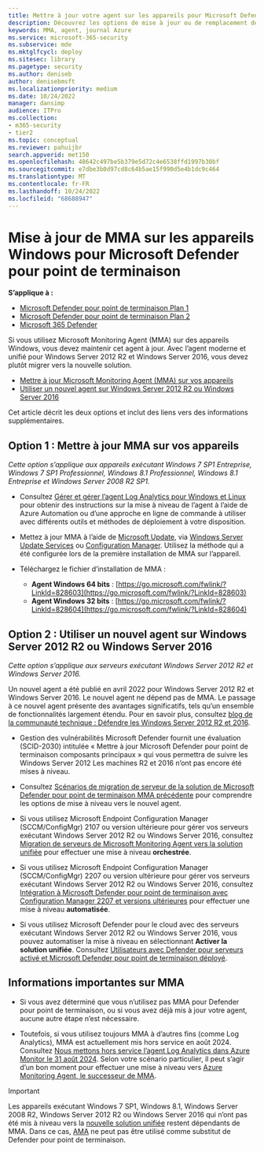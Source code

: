 ```yaml
---
title: Mettre à jour votre agent sur les appareils pour Microsoft Defender pour point de terminaison
description: Découvrez les options de mise à jour ou de remplacement de votre agent MMA sur les appareils Windows pour Defender pour point de terminaison.
keywords: MMA, agent, journal Azure
ms.service: microsoft-365-security
ms.subservice: mde
ms.mktglfcycl: deploy
ms.sitesec: library
ms.pagetype: security
ms.author: deniseb
author: denisebmsft
ms.localizationpriority: medium
ms.date: 10/24/2022
manager: dansimp
audience: ITPro
ms.collection:
- m365-security
- tier2
ms.topic: conceptual
ms.reviewer: pahuijbr
search.appverid: met150
ms.openlocfilehash: 48642c497be5b379e5d72c4e6538ffd1997b30bf
ms.sourcegitcommit: e7dbe3b0d97cd8c64b5ae15f990d5e4b1dc9c464
ms.translationtype: MT
ms.contentlocale: fr-FR
ms.lasthandoff: 10/24/2022
ms.locfileid: "68688947"
---
```

# <a name="updating-mma-on-windows-devices-for-microsoft-defender-for-endpoint"></a>Mise à jour de MMA sur les appareils Windows pour Microsoft Defender pour point de terminaison

**S’applique à :**
- [Microsoft Defender pour point de terminaison Plan 1](https://go.microsoft.com/fwlink/?linkid=2154037)
- [Microsoft Defender pour point de terminaison Plan 2](https://go.microsoft.com/fwlink/?linkid=2154037)
- [Microsoft 365 Defender](https://go.microsoft.com/fwlink/?linkid=2118804)

Si vous utilisez Microsoft Monitoring Agent (MMA) sur des appareils Windows, vous devez maintenir cet agent à jour. Avec l’agent moderne et unifié pour Windows Server 2012 R2 et Windows Server 2016, vous devez plutôt migrer vers la nouvelle solution. 

- [Mettre à jour Microsoft Monitoring Agent (MMA) sur vos appareils](#option-1-update-mma-on-your-devices)
- [Utiliser un nouvel agent sur Windows Server 2012 R2 ou Windows Server 2016](#option-2-use-a-new-agent-on-windows-server-2012-r2-or-windows-server-2016)

Cet article décrit les deux options et inclut des liens vers des informations supplémentaires.

## <a name="option-1-update-mma-on-your-devices"></a>Option 1 : Mettre à jour MMA sur vos appareils

*Cette option s’applique aux appareils exécutant Windows 7 SP1 Entreprise, Windows 7 SP1 Professionnel, Windows 8.1 Professionnel, Windows 8.1 Entreprise et Windows Server 2008 R2 SP1.* 

- Consultez [Gérer et gérer l’agent Log Analytics pour Windows et Linux](/azure/azure-monitor/agents/agent-manage?tabs=PowerShellLinux) pour obtenir des instructions sur la mise à niveau de l’agent à l’aide de Azure Automation ou d’une approche en ligne de commande à utiliser avec différents outils et méthodes de déploiement à votre disposition. 

- Mettez à jour MMA à l’aide de [Microsoft Update](/windows/deployment/update/how-windows-update-works), via [Windows Server Update Services](/windows/deployment/update/waas-manage-updates-wsus) ou [Configuration Manager](/mem/configmgr/osd/deploy-use/manage-windows-as-a-service). Utilisez la méthode qui a été configurée lors de la première installation de MMA sur l’appareil.

- Téléchargez le fichier d’installation de MMA :

   - **Agent Windows 64 bits** : [https://go.microsoft.com/fwlink/?LinkId=828603](https://go.microsoft.com/fwlink/?LinkId=828603)
   - **Agent Windows 32 bits** : [https://go.microsoft.com/fwlink/?LinkId=828604](https://go.microsoft.com/fwlink/?LinkId=828604)

## <a name="option-2-use-a-new-agent-on-windows-server-2012-r2-or-windows-server-2016"></a>Option 2 : Utiliser un nouvel agent sur Windows Server 2012 R2 ou Windows Server 2016

*Cette option s’applique aux serveurs exécutant Windows Server 2012 R2 et Windows Server 2016.*

Un nouvel agent a été publié en avril 2022 pour Windows Server 2012 R2 et Windows Server 2016. Le nouvel agent ne dépend pas de MMA. Le passage à ce nouvel agent présente des avantages significatifs, tels qu’un ensemble de fonctionnalités largement étendu. Pour en savoir plus, consultez [blog de la communauté technique : Défendre les Windows Server 2012 R2 et 2016](https://techcommunity.microsoft.com/t5/microsoft-defender-for-endpoint/defending-windows-server-2012-r2-and-2016/ba-p/2783292).

- Gestion des vulnérabilités Microsoft Defender fournit une évaluation (SCID-2030) intitulée « Mettre à jour Microsoft Defender pour point de terminaison composants principaux » qui vous permettra de suivre les Windows Server 2012  Les machines R2 et 2016 n’ont pas encore été mises à niveau.

- Consultez [Scénarios de migration de serveur de la solution de Microsoft Defender pour point de terminaison MMA précédente](server-migration.md) pour comprendre les options de mise à niveau vers le nouvel agent.

- Si vous utilisez Microsoft Endpoint Configuration Manager (SCCM/ConfigMgr) 2107 ou version ultérieure pour gérer vos serveurs exécutant Windows Server 2012 R2 ou Windows Server 2016, consultez [Migration de serveurs de Microsoft Monitoring Agent vers la solution unifiée](application-deployment-via-mecm.md) pour effectuer une mise à niveau **orchestrée**.

- Si vous utilisez Microsoft Endpoint Configuration Manager (SCCM/ConfigMgr) 2207 ou version ultérieure pour gérer vos serveurs exécutant Windows Server 2012 R2 ou Windows Server 2016, consultez [Intégration à Microsoft Defender pour point de terminaison avec Configuration Manager 2207 et versions ultérieures](/mem/configmgr/protect/deploy-use/defender-advanced-threat-protection) pour effectuer une mise à niveau **automatisée**.

- Si vous utilisez Microsoft Defender pour le cloud avec des serveurs exécutant Windows Server 2012 R2 ou Windows Server 2016, vous pouvez automatiser la mise à niveau en sélectionnant **Activer la solution unifiée**. Consultez [Utilisateurs avec Defender pour serveurs activé et Microsoft Defender pour point de terminaison déployé](/azure/defender-for-cloud/integration-defender-for-endpoint?tabs=windows).

## <a name="important-information-about-mma"></a>Informations importantes sur MMA

- Si vous avez déterminé que vous n’utilisez pas MMA pour Defender pour point de terminaison, ou si vous avez déjà mis à jour votre agent, aucune autre étape n’est nécessaire. 

- Toutefois, si vous utilisez toujours MMA à d’autres fins (comme Log Analytics), MMA est actuellement mis hors service en août 2024. Consultez [Nous mettons hors service l’agent Log Analytics dans Azure Monitor le 31 août 2024](https://azure.microsoft.com/updates/were-retiring-the-log-analytics-agent-in-azure-monitor-on-31-august-2024/). Selon votre scénario particulier, il peut s’agir d’un bon moment pour effectuer une mise à niveau vers [Azure Monitoring Agent, le successeur de MMA](/azure/azure-monitor/agents/azure-monitor-agent-migration). 

> [!IMPORTANT]
> Les appareils exécutant Windows 7 SP1, Windows 8.1, Windows Server 2008 R2, Windows Server 2012 R2 ou Windows Server 2016 qui n’ont pas été mis à niveau vers la [nouvelle solution unifiée](application-deployment-via-mecm.md) restent dépendants de MMA. Dans ce cas, [AMA](/azure/azure-monitor/agents/agents-overview) ne peut pas être utilisé comme substitut de Defender pour point de terminaison. 